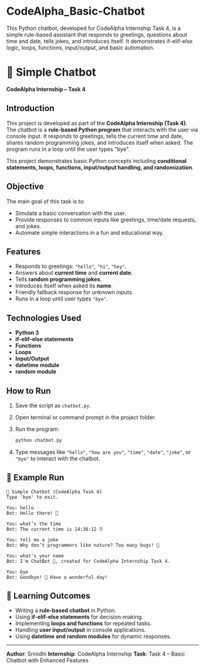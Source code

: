 # CodeAlpha_Basic-Chatbot
This Python chatbot, developed for CodeAlpha Internship Task 4, is a simple rule-based assistant that responds to greetings, questions about time and date, tells jokes, and introduces itself. It demonstrates if-elif-else logic, loops, functions, input/output, and basic automation.

# 🤖 Simple Chatbot
**CodeAlpha Internship – Task 4**

##  Introduction
This project is developed as part of the **CodeAlpha Internship (Task 4)**.  
The chatbot is a **rule-based Python program** that interacts with the user via console input. It responds to greetings, tells the current time and date, shares random programming jokes, and introduces itself when asked. The program runs in a loop until the user types "bye".  

This project demonstrates basic Python concepts including **conditional statements, loops, functions, input/output handling, and randomization**.

##  Objective
The main goal of this task is to:
- Simulate a basic conversation with the user.
- Provide responses to common inputs like greetings, time/date requests, and jokes.
- Automate simple interactions in a fun and educational way.

##  Features
- Responds to greetings: `"hello"`, `"hi"`, `"hey"`.  
- Answers about **current time** and **current date**.  
- Tells **random programming jokes**.  
- Introduces itself when asked its **name**.  
- Friendly fallback response for unknown inputs.  
- Runs in a loop until user types `"bye"`.

##  Technologies Used
- **Python 3**
- **if-elif-else statements**
- **Functions**
- **Loops**
- **Input/Output**
- **datetime module**
- **random module**

##  How to Run
1. Save the script as `chatbot.py`.  
2. Open terminal or command prompt in the project folder.  
3. Run the program:
   ```bash
   python chatbot.py
   ```

4. Type messages like `"hello"`, `"how are you"`, `"time"`, `"date"`, `"joke"`, or `"bye"` to interact with the chatbot.

## 📖 Example Run

```
🤖 Simple Chatbot (CodeAlpha Task 4)
Type 'bye' to exit.

You: hello
Bot: Hello there! 👋

You: what’s the time
Bot: The current time is 14:36:12 ⏰

You: tell me a joke
Bot: Why don’t programmers like nature? Too many bugs! 🐞

You: what's your name
Bot: I'm ChatBot 🤖, created for CodeAlpha Internship Task 4.

You: bye
Bot: Goodbye! 👋 Have a wonderful day!
```

## 🎯 Learning Outcomes

* Writing a **rule-based chatbot** in Python.
* Using **if-elif-else statements** for decision-making.
* Implementing **loops and functions** for repeated tasks.
* Handling **user input/output** in console applications.
* Using **datetime and random modules** for dynamic responses.

---

 **Author**: Srinidhi
 **Internship**: CodeAlpha Internship
 **Task**: Task 4 – Basic Chatbot with Enhanced Features
